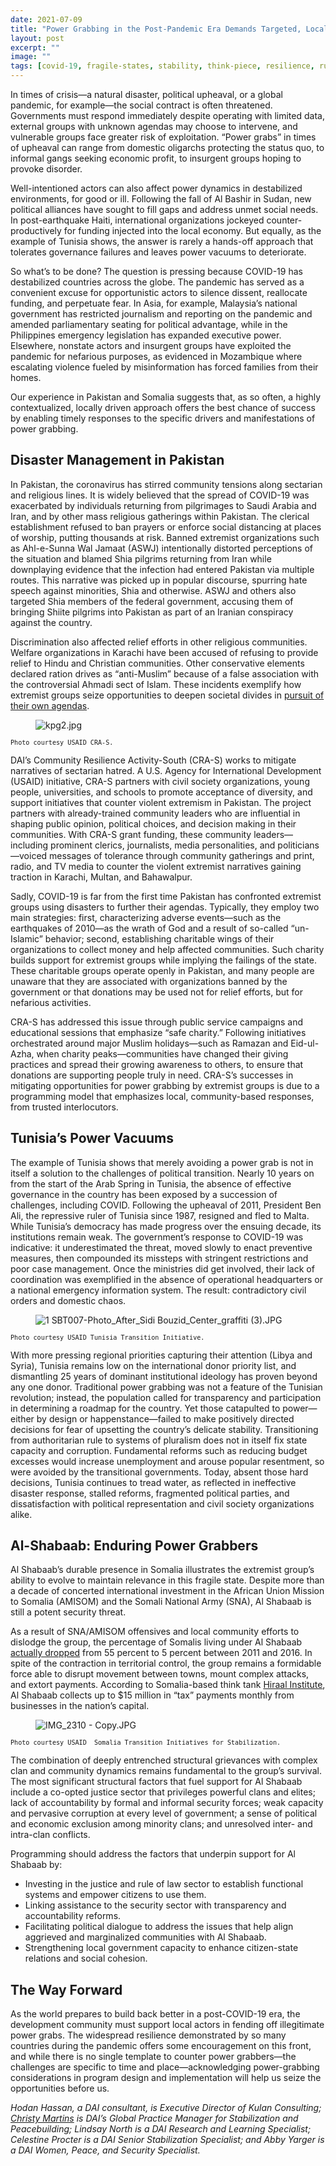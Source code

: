 ```yaml
---
date: 2021-07-09
title: "Power Grabbing in the Post-Pandemic Era Demands Targeted, Locally Driven Responses"
layout: post
excerpt: ""
image: ""
tags: [covid-19, fragile-states, stability, think-piece, resilience, rule-of-law]
---
```

<p>In times of crisis—a natural disaster, political upheaval, or a global pandemic, for example—the social contract is often threatened. Governments must respond immediately despite operating with limited data, external groups with unknown agendas may choose to intervene, and vulnerable groups face greater risk of exploitation. “Power grabs” in times of upheaval can range from domestic oligarchs protecting the status quo, to informal gangs seeking economic profit, to insurgent groups hoping to provoke disorder.</p><p>Well-intentioned actors can also affect power dynamics in destabilized environments, for good or ill. Following the fall of Al Bashir in Sudan, new political alliances have sought to fill gaps and address unmet social needs. In post-earthquake Haiti, international organizations jockeyed counter-productively for funding injected into the local economy. But equally, as the example of Tunisia shows, the answer is rarely a hands-off approach that tolerates governance failures and leaves power vacuums to deteriorate.</p><p>So what’s to be done? The question is pressing because COVID-19 has destabilized countries across the globe. The pandemic has served as a convenient excuse for opportunistic actors to silence dissent, reallocate funding, and perpetuate fear. In Asia, for example, Malaysia’s national government has restricted journalism and reporting on the pandemic and amended parliamentary seating for political advantage, while in the Philippines emergency legislation has expanded executive power. Elsewhere, nonstate actors and insurgent groups have exploited the pandemic for nefarious purposes, as evidenced in Mozambique where escalating violence fueled by misinformation has forced families from their homes.</p><p>Our experience in Pakistan and Somalia suggests that, as so often, a highly contextualized, locally driven approach offers the best chance of success by enabling timely responses to the specific drivers and manifestations of power grabbing.</p><h2 id="disaster-management-in-pakistan">Disaster Management in Pakistan</h2><p>In Pakistan, the coronavirus has stirred community tensions along sectarian and religious lines. It is widely believed that the spread of COVID-19 was exacerbated by individuals returning from pilgrimages to Saudi Arabia and Iran, and by other mass religious gatherings within Pakistan. The clerical establishment refused to ban prayers or enforce social distancing at places of worship, putting thousands at risk. Banned extremist organizations such as Ahl-e-Sunna Wal Jamaat (ASWJ) intentionally distorted perceptions of the situation and blamed Shia pilgrims returning from Iran while downplaying evidence that the infection had entered Pakistan via multiple routes. This narrative was picked up in popular discourse, spurring hate speech against minorities, Shia and otherwise. ASWJ and others also targeted Shia members of the federal government, accusing them of bringing Shiite pilgrims into Pakistan as part of an Iranian conspiracy against the country.</p><p>Discrimination also affected relief efforts in other religious communities. Welfare organizations in Karachi have been accused of refusing to provide relief to Hindu and Christian communities. Other conservative elements declared ration drives as “anti-Muslim” because of a false association with the controversial Ahmadi sect of Islam. These incidents exemplify how extremist groups seize opportunities to deepen societal divides in <a href="https://thediplomat.com/2020/04/covid-19-fans-religious-discrimination-in-pakistan/">pursuit of their own agendas</a>.</p><figure class="kg-card kg-image-card"><img src="https://pubs.ghost.io/uploads/kpg2.jpg" class="kg-image" alt="kpg2.jpg" loading="lazy"></figure><p><code><code>Photo courtesy USAID CRA-S.</code></code></p><p>DAI’s Community Resilience Activity-South (CRA-S) works to mitigate narratives of sectarian hatred. A U.S. Agency for International Development (USAID) initiative, CRA-S partners with civil society organizations, young people, universities, and schools to promote acceptance of diversity, and support initiatives that counter violent extremism in Pakistan. The project partners with already-trained community leaders who are influential in shaping public opinion, political choices, and decision making in their communities. With CRA-S grant funding, these community leaders—including prominent clerics, journalists, media personalities, and politicians—voiced messages of tolerance through community gatherings and print, radio, and TV media to counter the violent extremist narratives gaining traction in Karachi, Multan, and Bahawalpur.</p><p>Sadly, COVID-19 is far from the first time Pakistan has confronted extremist groups using disasters to further their agendas. Typically, they employ two main strategies: first, characterizing adverse events—such as the earthquakes of 2010—as the wrath of God and a result of so-called “un-Islamic” behavior; second, establishing charitable wings of their organizations to collect money and help affected communities. Such charity builds support for extremist groups while implying the failings of the state. These charitable groups operate openly in Pakistan, and many people are unaware that they are associated with organizations banned by the government or that donations may be used not for relief efforts, but for nefarious activities.</p><p>CRA-S has addressed this issue through public service campaigns and educational sessions that emphasize “safe charity.” Following initiatives orchestrated around major Muslim holidays—such as Ramazan and Eid-ul-Azha, when charity peaks—communities have changed their giving practices and spread their growing awareness to others, to ensure that donations are supporting people truly in need. CRA-S’s successes in mitigating opportunities for power grabbing by extremist groups is due to a programming model that emphasizes local, community-based responses, from trusted interlocutors.</p><h2 id="tunisia-s-power-vacuums">Tunisia’s Power Vacuums</h2><p>The example of Tunisia shows that merely avoiding a power grab is not in itself a solution to the challenges of political transition. Nearly 10 years on from the start of the Arab Spring in Tunisia, the absence of effective governance in the country has been exposed by a succession of challenges, including COVID. Following the upheaval of 2011, President Ben Ali, the repressive ruler of Tunisia since 1987, resigned and fled to Malta. While Tunisia’s democracy has made progress over the ensuing decade, its institutions remain weak. The government’s response to COVID-19 was indicative: it underestimated the threat, moved slowly to enact preventive measures, then compounded its missteps with stringent restrictions and poor case management. Once the ministries did get involved, their lack of coordination was exemplified in the absence of operational headquarters or a national emergency information system. The result: contradictory civil orders and domestic chaos.</p><figure class="kg-card kg-image-card"><img src="https://pubs.ghost.io/uploads/1%20SBT007-Photo_After_Sidi%20Bouzid_Center_graffiti%20%20(3).JPG" class="kg-image" alt="1 SBT007-Photo_After_Sidi Bouzid_Center_graffiti  (3).JPG" loading="lazy"></figure><p><code><code>Photo courtesy USAID Tunisia Transition Initiative.</code></code></p><p>With more pressing regional priorities capturing their attention (Libya and Syria), Tunisia remains low on the international donor priority list, and dismantling 25 years of dominant institutional ideology has proven beyond any one donor. Traditional power grabbing was not a feature of the Tunisian revolution; instead, the population called for transparency and participation in determining a roadmap for the country. Yet those catapulted to power—either by design or happenstance—failed to make positively directed decisions for fear of upsetting the country’s delicate stability. Transitioning from authoritarian rule to systems of pluralism does not in itself fix state capacity and corruption. Fundamental reforms such as reducing budget excesses would increase unemployment and arouse popular resentment, so were avoided by the transitional governments. Today, absent those hard decisions, Tunisia continues to tread water, as reflected in ineffective disaster response, stalled reforms, fragmented political parties, and dissatisfaction with political representation and civil society organizations alike.</p><h2 id="al-shabaab-enduring-power-grabbers">Al-Shabaab: Enduring Power Grabbers</h2><p>Al Shabaab’s durable presence in Somalia illustrates the extremist group’s ability to evolve to maintain relevance in this fragile state. Despite more than a decade of concerted international investment in the African Union Mission to Somalia (AMISOM) and the Somali National Army (SNA), Al Shabaab is still a potent security threat.</p><p>As a result of SNA/AMISOM offensives and local community efforts to dislodge the group, the percentage of Somalis living under Al Shabaab <a href="https://www.rand.org/pubs/research_reports/RR1539.html">actually dropped</a> from 55 percent to 5 percent between 2011 and 2016. In spite of the contraction in territorial control, the group remains a formidable force able to disrupt movement between towns, mount complex attacks, and extort payments. According to Somalia-based think tank <a href="https://hiraalinstitute.org/a-losing-game-countering-al-shababs-financial-system/">Hiraal Institute</a>, Al Shabaab collects up to $15 million in “tax” payments monthly from businesses in the nation’s capital.</p><figure class="kg-card kg-image-card"><img src="https://pubs.ghost.io/uploads/IMG_2310%20-%20Copy.JPG" class="kg-image" alt="IMG_2310 - Copy.JPG" loading="lazy"></figure><p><code><code>Photo courtesy USAID  Somalia Transition Initiatives for Stabilization.</code></code></p><p>The combination of deeply entrenched structural grievances with complex clan and community dynamics remains fundamental to the group’s survival. The most significant structural factors that fuel support for Al Shabaab include a co-opted justice sector that privileges powerful clans and elites; lack of accountability by formal and informal security forces; weak capacity and pervasive corruption at every level of government; a sense of political and economic exclusion among minority clans; and unresolved inter- and intra-clan conflicts.</p><p>Programming should address the factors that underpin support for Al Shabaab by:</p><ul><li>Investing in the justice and rule of law sector to establish functional systems and empower citizens to use them.</li><li>Linking assistance to the security sector with transparency and accountability reforms.</li><li>Facilitating political dialogue to address the issues that help align aggrieved and marginalized communities with Al Shabaab.</li><li>Strengthening local government capacity to enhance citizen-state relations and social cohesion.</li></ul><h2 id="the-way-forward">The Way Forward</h2><p>As the world prepares to build back better in a post-COVID-19 era, the development community must support local actors in fending off illegitimate power grabs. The widespread resilience demonstrated by so many countries during the pandemic offers some encouragement on this front, and while there is no single template to counter power grabbers—the challenges are specific to time and place—acknowledging power-grabbing considerations in program design and implementation will help us seize the opportunities before us.</p><p><em>Hodan Hassan, a DAI consultant, is Executive Director of Kulan Consulting; <a href="https://www.dai.com/who-we-are/our-team/christy-martins">Christy Martins</a> is DAI’s Global Practice Manager for Stabilization and Peacebuilding; Lindsay North is a DAI Research and Learning Specialist; Celestine Procter is a DAI Senior Stabilization Specialist; and Abby Yarger is a DAI Women, Peace, and Security Specialist.</em></p>
  